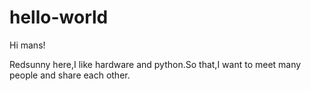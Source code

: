 # hello-world

Hi mans!

Redsunny here,I like hardware and python.So that,I want to meet many people and share each other.
